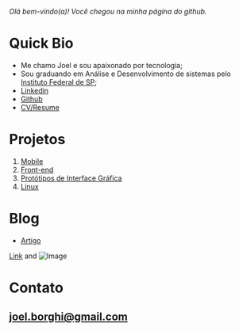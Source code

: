 
_Olá bem-vindo(a)! Você chegou na minha página do github._ 

# Quick Bio

 - Me chamo Joel e sou apaixonado por tecnologia;
 - Sou graduando em Análise e Desenvolvimento de sistemas pelo [Instituto Federal de SP](https://bra.ifsp.edu.br);
 - [Linkedin](https://www.linkedin.com/in/joel-guerreiro-a35866108)
 - [Github](https://github.com/Joelfo123)
 - [CV/Resume](https://docs.google.com/document/d/1pTw8HEwxT3avo0taDlutpqDHt7vlrigVOrRjL81HXpU/edit?usp=sharing)
 
# Projetos

1. [Mobile](url)
2. [Front-end](url)
3. [Protótipos de Interface Gráfica](url)
4. [Linux](url)

# Blog

- [Artigo](https://techrookie1987.blogspot.com)


[Link](url) and ![Image](archlinux.jpg)

# Contato
## joel.borghi@gmail.com
